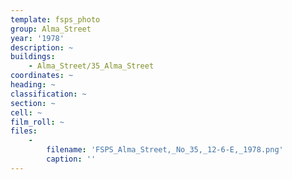 ```yaml
---
template: fsps_photo
group: Alma_Street
year: '1978'
description: ~
buildings:
    - Alma_Street/35_Alma_Street
coordinates: ~
heading: ~
classification: ~
section: ~
cell: ~
film_roll: ~
files:
    -
        filename: 'FSPS_Alma_Street,_No_35,_12-6-E,_1978.png'
        caption: ''
---
```


